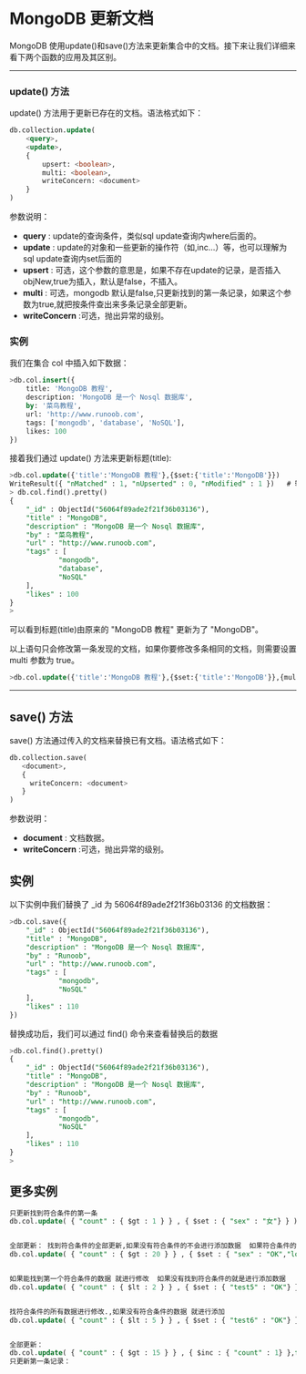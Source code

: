 MongoDB 更新文档
===

MongoDB 使用update()和save()方法来更新集合中的文档。接下来让我们详细来看下两个函数的应用及其区别。

---


### update() 方法

update() 方法用于更新已存在的文档。语法格式如下：

```sql
db.collection.update(
    <query>,
    <update>,
    {
        upsert: <boolean>,
        multi: <boolean>,
        writeConcern: <document>
    }
)
```


参数说明：

* **query** : update的查询条件，类似sql update查询内where后面的。
* **update** : update的对象和一些更新的操作符（如$,$inc...）等，也可以理解为sql update查询内set后面的
* **upsert** : 可选，这个参数的意思是，如果不存在update的记录，是否插入objNew,true为插入，默认是false，不插入。
* **multi** : 可选，mongodb 默认是false,只更新找到的第一条记录，如果这个参数为true,就把按条件查出来多条记录全部更新。
* **writeConcern** :可选，抛出异常的级别。

### 实例

我们在集合 col 中插入如下数据：

```sql
>db.col.insert({
    title: 'MongoDB 教程', 
    description: 'MongoDB 是一个 Nosql 数据库',
    by: '菜鸟教程',
    url: 'http://www.runoob.com',
    tags: ['mongodb', 'database', 'NoSQL'],
    likes: 100
})
```

接着我们通过 update() 方法来更新标题(title):

```sql
>db.col.update({'title':'MongoDB 教程'},{$set:{'title':'MongoDB'}})
WriteResult({ "nMatched" : 1, "nUpserted" : 0, "nModified" : 1 })   # 输出信息
> db.col.find().pretty()
{
    "_id" : ObjectId("56064f89ade2f21f36b03136"),
    "title" : "MongoDB",
    "description" : "MongoDB 是一个 Nosql 数据库",
    "by" : "菜鸟教程",
    "url" : "http://www.runoob.com",
    "tags" : [
            "mongodb",
            "database",
            "NoSQL"
    ],
    "likes" : 100
}
>
```

可以看到标题(title)由原来的 "MongoDB 教程" 更新为了 "MongoDB"。

以上语句只会修改第一条发现的文档，如果你要修改多条相同的文档，则需要设置 multi 参数为 true。

```sql
>db.col.update({'title':'MongoDB 教程'},{$set:{'title':'MongoDB'}},{multi:true})
```

---

## save() 方法

save() 方法通过传入的文档来替换已有文档。语法格式如下：

```sql
db.collection.save(
   <document>,
   {
     writeConcern: <document>
   }
)
```

参数说明：

* **document** : 文档数据。
* **writeConcern** :可选，抛出异常的级别。


## 实例

以下实例中我们替换了 _id 为 56064f89ade2f21f36b03136 的文档数据：

```sql
>db.col.save({
    "_id" : ObjectId("56064f89ade2f21f36b03136"),
    "title" : "MongoDB",
    "description" : "MongoDB 是一个 Nosql 数据库",
    "by" : "Runoob",
    "url" : "http://www.runoob.com",
    "tags" : [
            "mongodb",
            "NoSQL"
    ],
    "likes" : 110
})
```

替换成功后，我们可以通过 find() 命令来查看替换后的数据

```sql
>db.col.find().pretty()
{
    "_id" : ObjectId("56064f89ade2f21f36b03136"),
    "title" : "MongoDB",
    "description" : "MongoDB 是一个 Nosql 数据库",
    "by" : "Runoob",
    "url" : "http://www.runoob.com",
    "tags" : [
            "mongodb",
            "NoSQL"
    ],
    "likes" : 110
}
>
```


## 更多实例

```sql
只更新找到符合条件的第一条
db.col.update( { "count" : { $gt : 1 } } , { $set : { "sex" : "女"} } );


全部更新： 找到符合条件的全部更新,如果没有符合条件的不会进行添加数据  如果符合条件的数据中没有对应字段,就会添加字段和数据
db.col.update( { "count" : { $gt : 20 } } , { $set : { "sex" : "OK","love":"iloveyou"} },false,true );


如果能找到第一个符合条件的数据 就进行修改  如果没有找到符合条件的就是进行添加数据
db.col.update( { "count" : { $lt : 2 } } , { $set : { "test5" : "OK"} },true,false );


找符合条件的所有数据进行修改.,如果没有符合条件的数据 就进行添加
db.col.update( { "count" : { $lt : 5 } } , { $set : { "test6" : "OK"} },true,true );


全部更新：
db.col.update( { "count" : { $gt : 15 } } , { $inc : { "count" : 1} },false,true );
只更新第一条记录：
```